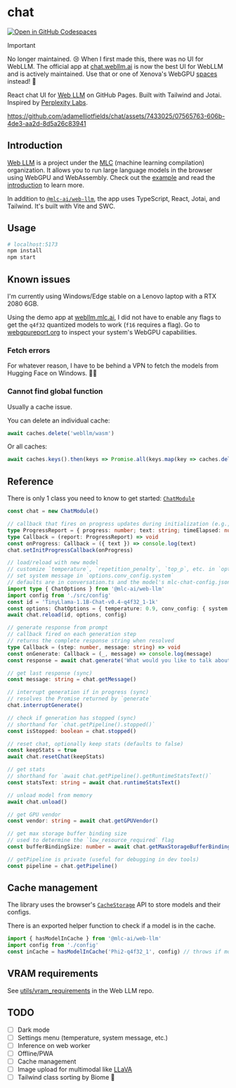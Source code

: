 # chat

[![Open in GitHub Codespaces](https://github.com/codespaces/badge.svg)](https://codespaces.new/adamelliotfields/chat?devcontainer_path=.devcontainer/devcontainer.json&machine=basicLinux32gb)

> [!IMPORTANT]  
> No longer maintained. :cry: When I first made this, there was no UI for WebLLM. The official app at [chat.webllm.ai](https://chat.webllm.ai) is now the best UI for WebLLM and is actively maintained. Use that or one of Xenova's WebGPU [spaces](https://huggingface.co/collections/Xenova/transformersjs-demos-64f9c4f49c099d93dbc611df) instead! :llama:

React chat UI for [Web LLM](https://webllm.mlc.ai) on GitHub Pages. Built with Tailwind and Jotai. Inspired by [Perplexity Labs](https://labs.perplexity.ai).

https://github.com/adamelliotfields/chat/assets/7433025/07565763-606b-4de3-aa2d-8d5a26c83941

## Introduction

[Web LLM](https://github.com/mlc-ai/web-llm) is a project under the [MLC](https://mlc.ai) (machine learning compilation) organization. It allows you to run large language models in the browser using WebGPU and WebAssembly. Check out the [example](https://github.com/mlc-ai/web-llm/tree/main/examples/simple-chat) and read the [introduction](https://mlc.ai/chapter_introduction/index.html) to learn more.

In addition to [`@mlc-ai/web-llm`](https://www.npmjs.com/package/@mlc-ai/web-llm), the app uses TypeScript, React, Jotai, and Tailwind. It's built with Vite and SWC.

## Usage

```sh
# localhost:5173
npm install
npm start
```

## Known issues

I'm currently using Windows/Edge stable on a Lenovo laptop with a RTX 2080 6GB.

Using the demo app at [webllm.mlc.ai](https://webllm.mlc.ai), I did not have to enable any flags to get the `q4f32` quantized models to work (`f16` requires a flag). Go to [webgpureport.org](https://webgpureport.org) to inspect your system's WebGPU capabilities.

### Fetch errors

For whatever reason, I have to be behind a VPN to fetch the models from Hugging Face on Windows. 🤷‍♂️

### Cannot find global function

Usually a cache issue.

You can delete an individual cache:

```js
await caches.delete('webllm/wasm')
```

Or all caches:

```js
await caches.keys().then(keys => Promise.all(keys.map(key => caches.delete(key))))
```

## Reference

There is only 1 class you need to know to get started: [`ChatModule`](https://github.com/mlc-ai/web-llm/blob/main/src/chat_module.ts)

```ts
const chat = new ChatModule()

// callback that fires on progress updates during initialization (e.g., fetching chunks)
type ProgressReport = { progress: number; text: string; timeElapsed: number }
type Callback = (report: ProgressReport) => void
const onProgress: Callback = ({ text }) => console.log(text)
chat.setInitProgressCallback(onProgress)

// load/reload with new model
// customize `temperature`, `repetition_penalty`, `top_p`, etc. in `options`
// set system message in `options.conv_config.system`
// defaults are in conversation.ts and the model's mlc-chat-config.json
import type { ChatOptions } from '@mlc-ai/web-llm'
import config from './src/config'
const id = 'TinyLlama-1.1B-Chat-v0.4-q4f32_1-1k'
const options: ChatOptions = { temperature: 0.9, conv_config: { system: 'You are a helpful assistant.' } }
await chat.reload(id, options, config)

// generate response from prompt
// callback fired on each generation step
// returns the complete response string when resolved
type Callback = (step: number, message: string) => void
const onGenerate: Callback = (_, message) => console.log(message)
const response = await chat.generate('What would you like to talk about?', onGenerate)

// get last response (sync)
const message: string = chat.getMessage()

// interrupt generation if in progress (sync)
// resolves the Promise returned by `generate`
chat.interruptGenerate()

// check if generation has stopped (sync)
// shorthand for `chat.getPipeline().stopped()`
const isStopped: boolean = chat.stopped()

// reset chat, optionally keep stats (defaults to false)
const keepStats = true
await chat.resetChat(keepStats)

// get stats
// shorthand for `await chat.getPipeline().getRuntimeStatsText()`
const statsText: string = await chat.runtimeStatsText()

// unload model from memory
await chat.unload()

// get GPU vendor
const vendor: string = await chat.getGPUVendor()

// get max storage buffer binding size
// used to determine the `low_resource_required` flag
const bufferBindingSize: number = await chat.getMaxStorageBufferBindingSize()

// getPipeline is private (useful for debugging in dev tools)
const pipeline = chat.getPipeline()
```

## Cache management

The library uses the browser's [`CacheStorage`](https://developer.mozilla.org/en-US/docs/Web/API/CacheStorage) API to store models and their configs.

There is an exported helper function to check if a model is in the cache.

```ts
import { hasModelInCache } from '@mlc-ai/web-llm'
import config from './config'
const inCache = hasModelInCache('Phi2-q4f32_1', config) // throws if model ID is not in the config
```

## VRAM requirements

See [utils/vram_requirements](https://github.com/mlc-ai/web-llm/tree/main/utils/vram_requirements) in the Web LLM repo.

## TODO

- [ ] Dark mode
- [ ] Settings menu (temperature, system message, etc.)
- [ ] Inference on web worker
- [ ] Offline/PWA
- [ ] Cache management
- [ ] Image upload for multimodal like [LLaVA](https://llava-vl.github.io)
- [ ] Tailwind class sorting by Biome 🤞
